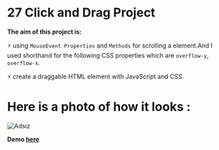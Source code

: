 # 27 Click and Drag Project 

**The aim of this project is:**

⚡️ using ```MouseEvent Properties``` and ```Methods``` for scrolling a element.And I used shorthand for the following CSS properties which are ```overflow-y```, ```overflow-x```.

⚡️ create a draggable HTML element with JavaScript and CSS.

# Here is a photo of how it looks :

![Adsız](https://user-images.githubusercontent.com/37474673/104508223-f5dbb880-55f8-11eb-8f09-ec8884fb66de.png)

**Demo [here](https://neslinbaydar.github.io/JS-30/27%20Click%20and%20Drag/index.html)**

